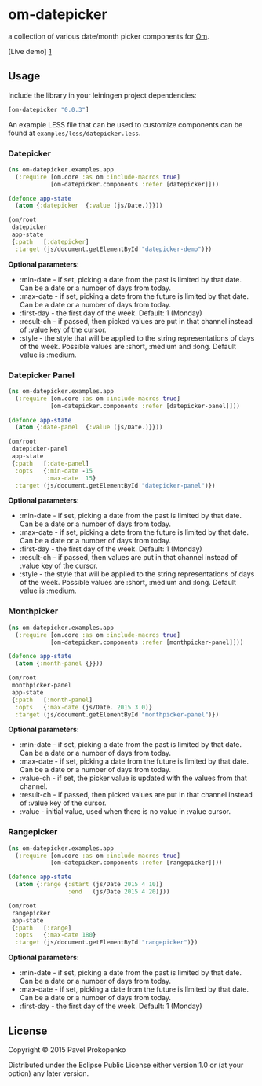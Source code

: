 # om-datepicker

a collection of various date/month picker components for [Om][0].

[Live demo] [1]

## Usage

Include the library in your leiningen project dependencies:

```clojure
[om-datepicker "0.0.3"]
```

An example LESS file that can be used to customize components can be found at `examples/less/datepicker.less`.

### Datepicker

```clojure
(ns om-datepicker.examples.app
  (:require [om.core :as om :include-macros true]
            [om-datepicker.components :refer [datepicker]]))

(defonce app-state
  (atom {:datepicker  {:value (js/Date.)}}))

(om/root
 datepicker
 app-state
 {:path   [:datepicker]
  :target (js/document.getElementById "datepicker-demo")})
```

**Optional parameters:**

* :min-date    - if set, picking a date from the past is limited by that date. Can be a date or a number of days from today.
* :max-date    - if set, picking a date from the future is limited by that date. Can be a date or a number of days from today.
* :first-day   - the first day of the week. Default: 1 (Monday)
* :result-ch   - if passed, then picked values are put in that channel instead of :value key of the cursor.
* :style       - the style that will be applied to the string representations of days of the week. Possible values are :short, :medium and :long. Default value is :medium.

### Datepicker Panel

```clojure
(ns om-datepicker.examples.app
  (:require [om.core :as om :include-macros true]
            [om-datepicker.components :refer [datepicker-panel]]))

(defonce app-state
  (atom {:date-panel  {:value (js/Date.)}}))

(om/root
 datepicker-panel
 app-state
 {:path   [:date-panel]
  :opts   {:min-date -15
           :max-date  15}
  :target (js/document.getElementById "datepicker-panel")})
```

**Optional parameters:**

* :min-date    - if set, picking a date from the past is limited by that date. Can be a date or a number of days from today.
* :max-date    - if set, picking a date from the future is limited by that date. Can be a date or a number of days from today.
* :first-day   - the first day of the week. Default: 1 (Monday)
* :result-ch   - if passed, then values are put in that channel instead of :value key of the cursor.
* :style       - the style that will be applied to the string representations of days of the week. Possible values are :short, :medium and :long. Default value is :medium.

### Monthpicker

```clojure
(ns om-datepicker.examples.app
  (:require [om.core :as om :include-macros true]
            [om-datepicker.components :refer [monthpicker-panel]]))

(defonce app-state
  (atom {:month-panel {}}))

(om/root
 monthpicker-panel
 app-state
 {:path   [:month-panel]
  :opts   {:max-date (js/Date. 2015 3 0)}
  :target (js/document.getElementById "monthpicker-panel")})
```

**Optional parameters:**

* :min-date    - if set, picking a date from the past is limited by that date. Can be a date or a number of days from today.
* :max-date    - if set, picking a date from the future is limited by that date. Can be a date or a number of days from today.
* :value-ch    - if set, the picker value is updated with the values from that channel.
* :result-ch   - if passed, then picked values are put in that channel instead of :value key of the cursor.
* :value       - initial value, used when there is no value in :value cursor.

### Rangepicker

```clojure
(ns om-datepicker.examples.app
  (:require [om.core :as om :include-macros true]
            [om-datepicker.components :refer [rangepicker]]))

(defonce app-state
  (atom {:range {:start (js/Date 2015 4 10)}
                 :end   (js/Date 2015 4 20)}))

(om/root
 rangepicker
 app-state
 {:path   [:range]
  :opts   {:max-date 180}
  :target (js/document.getElementById "rangepicker")})
```

**Optional parameters:**

* :min-date    - if set, picking a date from the past is limited by that date. Can be a date or a number of days from today.
* :max-date    - if set, picking a date from the future is limited by that date. Can be a date or a number of days from today.
* :first-day   - the first day of the week. Default: 1 (Monday)

## License

Copyright © 2015 Pavel Prokopenko

Distributed under the Eclipse Public License either version 1.0 or (at
your option) any later version.

[0]: http://github.com/swannodette/om
[1]: http://propan.github.io/om-datepicker/